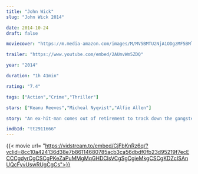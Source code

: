 ```yaml
---
title: "John Wick"
slug: "John Wick 2014"

date: 2014-10-24
draft: false

moviecover: "https://m.media-amazon.com/images/M/MV5BMTU2NjA1ODgzMF5BMl5BanBnXkFtZTgwMTM2MTI4MjE@._V1_SY1000_CR0,0,666,1000_AL_.jpg"

trailer: "https://www.youtube.com/embed/2AUmvWm5ZDQ"

year: "2014"

duration: "1h 41min"

rating: "7.4"

tags: ["Action","Crime","Thriller"]

stars: ["Keanu Reeves","Micheal Nyqvist","Alfie Allen"]

story: "An ex-hit-man comes out of retirement to track down the gangsters that killed his dog and took everything from him.."

imdbId: "tt2911666"
---
```


{{< movie url= "https://vidstream.to/embed/CjFbKnRz6q/?vclid=8cc10a424136d38e7b86114680785acb3ca56dbdf0fb23d95219f7ecECCCgdyrCgCSCgPKeZaPuMMgMqGHDClsVCgSgCgieMkgCSCgKDZcISAnUQcFyvUswRUgCgCs">}}
